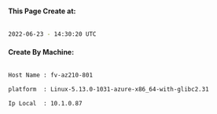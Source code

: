 
   
#### This Page Create at:

```bash

2022-06-23 - 14:30:20 UTC

```

#### Create By Machine:

```bash

Host Name : fv-az210-801

platform  : Linux-5.13.0-1031-azure-x86_64-with-glibc2.31

Ip Local  : 10.1.0.87

```

